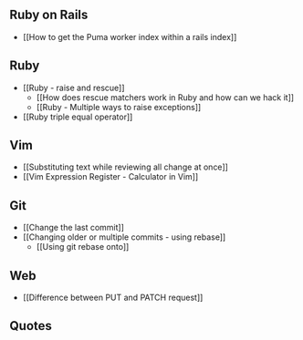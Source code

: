 ## Ruby on Rails
- [[How to get the Puma worker index within a rails index]]

## Ruby
- [[Ruby - raise and rescue]]
	- [[How does rescue matchers work in Ruby and how can we hack it]]
	- [[Ruby - Multiple ways to raise exceptions]]
 - [[Ruby triple equal operator]]

## Vim
- [[Substituting text while reviewing all change at once]]
- [[Vim Expression Register - Calculator in Vim]]

## Git
- [[Change the last commit]]
- [[Changing older or multiple commits - using rebase]]
	- [[Using git rebase onto]]

## Web
- [[Difference between PUT and PATCH request]]

## Quotes